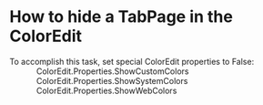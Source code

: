 # How to hide a TabPage in the ColorEdit


<p>To accomplish this task, set special ColorEdit properties to False:<br />
            ColorEdit.Properties.ShowCustomColors<br />
            ColorEdit.Properties.ShowSystemColors<br />
            ColorEdit.Properties.ShowWebColors</p>

<br/>


